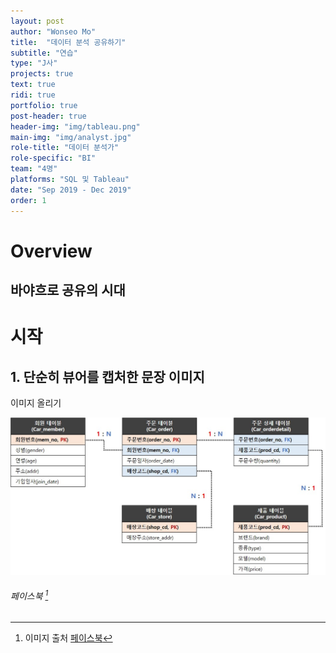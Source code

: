 ```yaml
---
layout: post
author: "Wonseo Mo"
title:  "데이터 분석 공유하기"
subtitle: "연습"
type: "J사"
projects: true
text: true
ridi: true
portfolio: true
post-header: true
header-img: "img/tableau.png"
main-img: "img/analyst.jpg"
role-title: "데이터 분석가"
role-specific: "BI"
team: "4명"
platforms: "SQL 및 Tableau"
date: "Sep 2019 - Dec 2019"
order: 1
---
```


# Overview

## 바야흐로 공유의 시대

# 시작

## 1. 단순히 뷰어를 캡처한 문장 이미지

이미지 올리기

![분석 사진 이미지](img/test.jpg)

###### 페이스북 [^1]


[^1]: 이미지 출처 [페이스북](https://www.facebook.com/mo.wonseo?ref=bookmarks)
